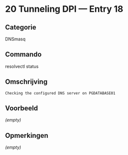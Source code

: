 # 20 Tunneling DPI — Entry 18

## Categorie

DNSmasq

## Commando

resolvectl status

## Omschrijving

```
Checking the configured DNS server on PGDATABASE01
```

## Voorbeeld

_(empty)_

## Opmerkingen

_(empty)_

